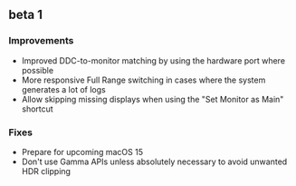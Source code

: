 ## beta 1

### Improvements

- Improved DDC-to-monitor matching by using the hardware port where possible
- More responsive Full Range switching in cases where the system generates a lot of logs
- Allow skipping missing displays when using the "Set Monitor as Main" shortcut

### Fixes

- Prepare for upcoming macOS 15
- Don't use Gamma APIs unless absolutely necessary to avoid unwanted HDR clipping
